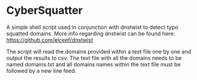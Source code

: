 # CyberSquatter
A simple shell script used in conjunction with dnstwist to detect typo squatted domains.
More info regarding dnstwist can be found here: https://github.com/elceef/dnstwist

The script will read the domains provided within a text file one by one and output the results to csv.
The text file with all the domains needs to be named domains.txt and all domains names within the text file must be followed by a new line feed.
